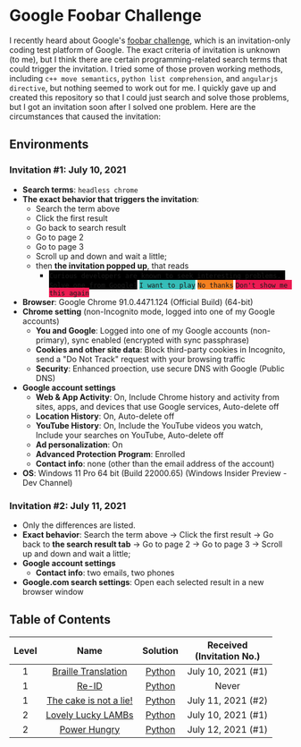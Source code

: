 # Google Foobar Challenge
I recently heard about Google's [foobar challenge](https://foobar.withgoogle.com/), which is an invitation-only coding test platform of Google. The exact criteria of invitation is unknown (to me), but I think there are certain programming-related search terms that could trigger the invitation. I tried some of those proven working methods, including `c++ move semantics`, `python list comprehension`, and `angularjs directive`, but nothing seemed to work out for me. I quickly gave up and created this repository so that I could just search and solve those problems, but I got an invitation soon after I solved one problem. Here are the circumstances that caused the invitation:

## Environments
### Invitation #1: July 10, 2021
* **Search terms**: `headless chrome`
* **The exact behavior that triggers the invitation**: 
  * Search the term above
  * Click the first result
  * Go back to search result
  * Go to page 2
  * Go to page 3
  * Scroll up and down and wait a little;
  * then **the invitation popped up**, that reads
    * <span style="background-color: black">`Curious developers are known to seek interesting problems. Solve one from Google?`</span> <span style="background-color: #35BDB8">`I want to play`</span> <span style="background-color: #F48020">`No thanks`</span> <span style="background-color: #EC1B52">`Don't show me this again`</span>
* **Browser**: Google Chrome 91.0.4471.124 (Official Build) (64-bit)
* **Chrome setting** (non-Incognito mode, logged into one of my Google accounts)
  * **You and Google**: Logged into one of my Google accounts (non-primary), sync enabled (encrypted with sync passphrase)
  * **Cookies and other site data**: Block third-party cookies in Incognito, send a "Do Not Track" request with your browsing traffic
  * **Security**: Enhanced proection, use secure DNS with Google (Public DNS)
* **Google account settings**
  * **Web & App Activity**: On, Include Chrome history and activity from sites, apps, and devices that use Google services, Auto-delete off
  * **Location History**: On, Auto-delete off
  * **YouTube History**: On, Include the YouTube videos you watch, Include your searches on YouTube, Auto-delete off
  * **Ad personalization**: On
  * **Advanced Protection Program**: Enrolled
  * **Contact info**: none (other than the email address of the account)
* **OS**: Windows 11 Pro 64 bit (Build 22000.65) (Windows Insider Preview - Dev Channel)

### Invitation #2: July 11, 2021
* Only the differences are listed.
* **Exact behavior**: Search the term above -> Click the first result -> Go back to **the search result tab** -> Go to page 2 -> Go to page 3 -> Scroll up and down and wait a little; 
* **Google account settings**
  * **Contact info**: two emails, two phones
* **Google.com search settings**: Open each selected result in a new browser window

## Table of Contents
| Level |                                                          Name                                                          |                                                           Solution                                                           | Received<br>(Invitation No.) |
| :---: | :--------------------------------------------------------------------------------------------------------------------: | :--------------------------------------------------------------------------------------------------------------------------: | :--------------------------: |
|   1   | [Braille Translation](https://github.com/lcsm29/goog-foobar/blob/main/level1/braille_translation/readme.txt)           | [Python](https://github.com/lcsm29/goog-foobar/blob/main/level1/braille_translation/solution.py)                             | July 10, 2021 (#1)           |
|   1   | [Re-ID](https://github.com/lcsm29/goog-foobar/blob/main/level1/re_id/readme.txt)                                       | [Python](https://github.com/lcsm29/goog-foobar/blob/main/level1/re_id/solution.py)                                           | Never                        |
|   1   | [The cake is not a lie!](https://github.com/lcsm29/goog-foobar/blob/main/level1/the_cake_is_not_a_lie/readme.txt)      | [Python](https://github.com/lcsm29/goog-foobar/blob/main/level1/the_cake_is_not_a_lie/solution.py)                           | July 11, 2021 (#2)           |
|   2   | [Lovely Lucky LAMBs](https://github.com/lcsm29/goog-foobar/blob/main/level2/lovely_lucky_lambs/readme.txt)             | [Python](https://github.com/lcsm29/goog-foobar/blob/main/level2/lovely_lucky_lambs/solution.py)                              | July 10, 2021 (#1)           |
|   2   | [Power Hungry](https://github.com/lcsm29/goog-foobar/blob/main/level2/lovely_lucky_lambs/readme.txt)                   | [Python](https://github.com/lcsm29/goog-foobar/blob/main/level2/power_hungry/solution.py)                                    | July 12, 2021 (#1)           |
